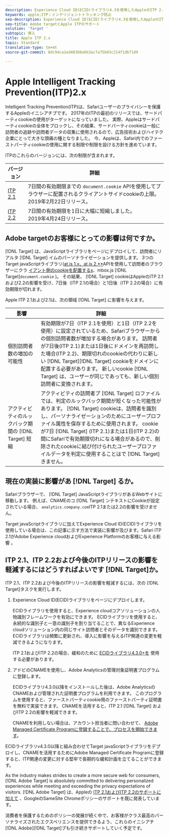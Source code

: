 ```yaml
---
description: Experience Cloud ID(ECID)ライブラリ4.3を使用したAppleのITP 2.1およびITP 2.2のTargetサポートに関する情報です。
keywords: apple;ITP；インテリジェントトラッキング防止
seo-description: Experience Cloud ID(ECID)ライブラリ4.3を使用したAppleのITP 2.1およびITP 2.2に対するAdobe targetのサポートに関する情報です。
seo-title: Adobe targetとApple ITPのサポート
solution: 'Target '
subtopic: 導入
title: Apple ITP 2.x
topic: Standard
translation-type: tm+mt
source-git-commit: 8dc94ca1ed48366e6b3ac7a75b03c214f1db71d9

---
```



# Apple Intelligent Tracking Prevention(ITP)2.x

Intelligent Tracking Prevention(ITP)は、Safariユーザーのプライバシーを保護するAppleのイニシアチブです。 2017年のITPの最初のリリースでは、サードパーティcookieの使用がターゲットになっていました。 実際、Appleはサードパーティcookieの全体をブロックし、その結果、サードパーティcookieは一般に訪問者の追跡や訪問者データの収集に使用されるので、広告技術およびハイテク企業にとって大きな頭痛の種となりました。 今、Appleは、Safari内でのファーストパーティcookieの使用に関する制限や制限を設ける方針を進めています。

ITPのこれらのバージョンには、次の制限が含まれます。

| バージョン | 詳細 |
| --- | --- |
| [ITP 2.1](https://webkit.org/blog/8613/intelligent-tracking-prevention-2-1/) | 7日間の有効期限までの `document.cookie` APIを使用してブラウザーに配置されるクライアントサイドcookieの上限。<br>2019年2月22日リリース。 |
| [ITP 2.2](https://webkit.org/blog/8828/intelligent-tracking-prevention-2-2/) | 7日間の有効期限を1日に大幅に短縮しました。<br>2019年4月24日リリース。 |

## Adobe targetのお客様にとっての影響は何ですか。

[!DNL Target] は、JavaScriptライブラリをページにデプロイして、訪問者にリアルタ [!DNL Target] イムのパーソナライゼーションを提供します。 3つのTarget javaScriptライブラリ([at.js 1.*x*、at.js 2.**](/help/c-implementing-target/c-implementing-target-for-client-side-web/c-how-atjs-works/how-atjs-works.md)APIを使用して訪問者のブラウザーにクラ [イアント側のcookieを配置するx](/help/c-implementing-target/c-implementing-target-for-client-side-web/t-mbox-download/mbox-download.md)、mbox.js [!DNL Target]`document.cookie` )。 その結果、 [!DNL Target] cookieはAppleのITP 2.1および2.2の影響を受け、7日後（ITP 2.1の場合）と1日後（ITP 2.2の場合）に有効期限が切れます。

Apple ITP 2.1および2.1は、次の領域 [!DNL Target] に影響を与えます。

| 影響 | 詳細 |
| --- | --- |
| 個別訪問者数の増加の可能性 | 有効期限が7日（ITP 2.1を使用）と1日（ITP 2.2を使用）に設定されているため、Safariブラウザーからの個別訪問者数が増加する場合があります。 訪問者が7日後(ITP 2.1)または1日後にドメインを再訪問した場合(ITP 2.2)、期限切れのcookieの代わりに新しい [!DNL Target][!DNL Target] cookieをドメインに配置する必要があります。 新しいcookie [!DNL Target] は、ユーザーが同じであっても、新しい個別訪問者に変換されます。 |
| アクティビティのルックバック期間の [!DNL Target] 短縮 | アクティビティの訪問者プ [!DNL Target] ロファイルでは、判定のルックバック期間が短くなった可能性があります。 [!DNL Target] cookieは、訪問者を識別し、パーソナライゼーションのためにユーザープロファイル属性を保存するために使用されます。 cookieが7日 [!DNL Target] (ITP 2.1)または1日(ITP 2.2)の間にSafariで有効期限切れになる場合があるので、削除されたcookieに結び付けられたユーザープロファイルデータを判定に使用することはで [!DNL Target] きません。 |

## 現在の実装に影響があ [!DNL Target] るか。

Safariブラウザーで、 [!DNL Target] JavaScriptライブラリがあるWebサイトに移動します。 例えば、CNAMEのコ [!DNL Target] ンテキストにCookieが設定されている場合、 `analytics.company.com`ITP 2.1または2.2の影響を受けません。

Target javaScriptライブラリに加えてExperience Cloud ID(ECID)ライブラリを使用している場合は、この記事に示す方法で実装に影響が及びます。Safari ITP 2.1がAdobe Experience cloudおよびExperience Platformのお客様に与える影響 [](https://medium.com/adobetech/safari-itp-2-1-impact-on-adobe-experience-cloud-customers-9439cecb55ac)。

## ITP 2.1、ITP 2.2および今後のITPリリースの影響を軽減するにはどうすればよいです [!DNL Target]か。

ITP 2.1、ITP 2.2および今後のITPリリースの影響を軽減するには、次の [!DNL Target]タスクを実行します。

1. Experience Cloud ID(ECID)ライブラリをページにデプロイします。

   ECIDライブラリを使用すると、Experience cloudコアソリューションの人物識別フレームワークを有効にできます。 ECIDライブラリを使用すると、永続的な識別子と一意の識別子を割り当てることで、異なるExperience cloudソリューション内の同じサイト訪問者とそのデータを識別できます。 ECIDライブラリは頻繁に更新され、導入に影響を与えるITP関連の変更を軽減できるようになります。

   ITP 2.1およびITP 2.2の場合、緩和のために [ECIDライブラリ4.3.0+を](https://docs.adobe.com/content/help/en/id-service/using/release-notes/release-notes.html) 使用する必要があります。

1. アドビのCNAMEを使用し、Adobe Analyticsの管理対象証明書プログラムに登録します。

   ECIDライブラリ4.3.0以降をインストールした後は、Adobe AnalyticsのCNAMEおよび管理された証明書プログラムを利用できます。 このプログラムを使用すると、ファーストパーティcookie用のファーストパーティ証明書を無料で実装できます。 CNAMEを活用すると、ITP 2.1 [!DNL Target] およびITP 2.2の影響を軽減できます。

   CNAMEを利用しない場合は、アカウント担当者に問い合わせて、 [Adobe Managed Certificate Programに登録することで、プロセスを開始できます](https://docs.adobe.com/content/help/en/core-services/interface/ec-cookies/cookies-first-party.html#adobe-managed-certificate-program)。

ECIDライブラリv4.3.0以降と組み合わせてTarget javaScriptライブラリをデプロイし、CNAMEを活用するためにAdobe Managed Certificate Programに登録すると、ITP関連の変更に対する堅牢で長期的な緩和計画を立てることができます。

As the industry makes strides to create a more secure web for consumers, [!DNL Adobe Target] is absolutely committed to delivering personalized experiences while meeting and exceeding the privacy expectations of visitors. [!DNL Adobe Target] は、Appleの [ITP 2.1およびITP 2.2のサポートに加えて](/help/c-implementing-target/c-considerations-before-you-implement-target/c-privacy/google-chrome-samesite-cookie-policies.md) 、GoogleのSameSite Chromeポリシーのサポートを既に発表しています。

消費者を保護するためのポリシーの発展が続く中で、お客様がクラス最高のパーソナライズされたエクスペリエンスを提供できるよう、これらのイニシアチ [!DNL Adobe][!DNL Target]ブも引き続きサポートしていく予定です。
